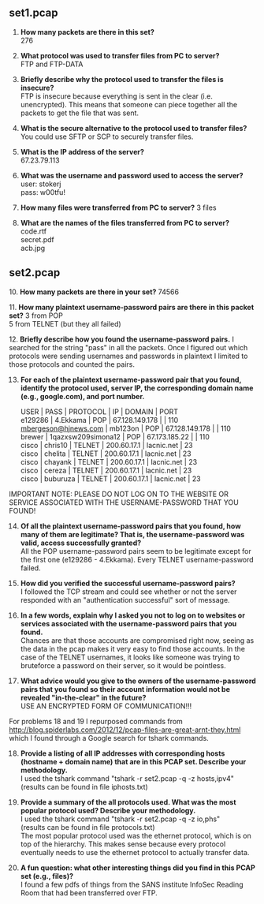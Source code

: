 set1.pcap
---------

1. **How many packets are there in this set?**  
    276

2. **What protocol was used to transfer files from PC to server?**  
    FTP and FTP-DATA

3. **Briefly describe why the protocol used to transfer the files is insecure?**  
    FTP is insecure because everything is sent in the clear (i.e. unencrypted). This means that someone can piece together all the packets to get the file that was sent.

4. **What is the secure alternative to the protocol used to transfer files?**  
    You could use SFTP or SCP to securely transfer files.

5. **What is the IP address of the server?**  
    67.23.79.113

6. **What was the username and password used to access the server?**  
    user: stokerj  
    pass: w00tfu!

7. **How many files were transferred from PC to server?**
    3 files

8. **What are the names of the files transferred from PC to server?**  
    code.rtf  
    secret.pdf  
    acb.jpg

set2.pcap
---------

10\. **How many packets are there in your set?**
    74566

11\. **How many plaintext username-password pairs are there in this packet set?**
    3 from POP  
    5 from TELNET (but they all failed)

12\. **Briefly describe how you found the username-password pairs.**
    I searched for the string "pass" in all the packets. Once I figured out which protocols were sending usernames and passwords in plaintext I limited to those protocols and counted the pairs.

13. **For each of the plaintext username-password pair that you found, identify the protocol used, server IP, the corresponding domain name (e.g., google.com), and port number.**  
    
    USER | PASS | PROTOCOL | IP | DOMAIN | PORT  
    e129286 | 4.Ekkama | POP | 67.128.149.178 | | 110  
    mbergeson@hjnews.com | mb123on | POP | 67.128.149.178 | | 110  
    brewer | 1qazxsw209simona12 | POP | 67.173.185.22 | | 110  
    cisco | chris10 | TELNET | 200.60.17.1 | lacnic.net | 23  
    cisco | chelita | TELNET | 200.60.17.1 | lacnic.net | 23  
    cisco | chayank | TELNET | 200.60.17.1 | lacnic.net | 23   
    cisco | cereza | TELNET | 200.60.17.1 | lacnic.net | 23  
    cisco | buburuza | TELNET | 200.60.17.1 | lacnic.net | 23    
    

IMPORTANT NOTE: PLEASE DO NOT LOG ON TO THE WEBSITE OR SERVICE ASSOCIATED WITH THE USERNAME-PASSWORD THAT YOU FOUND!

14. **Of all the plaintext username-password pairs that you found, how many of them are legitimate? That is, the username-password was valid, access successfully granted?**  
    All the POP username-password pairs seem to be legitimate except for the first one (e129286 - 4.Ekkama). Every TELNET username-password failed.

15. **How did you verified the successful username-password pairs?**  
    I followed the TCP stream and could see whether or not the server responded with an "authentication successful" sort of message.

16. **In a few words, explain why I asked you not to log on to websites or services associated with the username-password pairs that you found.**  
    Chances are that those accounts are compromised right now, seeing as the data in the pcap makes it very easy to find those accounts. In the case of the TELNET usernames, it looks like someone was trying to bruteforce a password on their server, so it would be pointless.

17. **What advice would you give to the owners of the username-password pairs that you found so their account information would not be revealed "in-the-clear" in the future?**  
    USE AN ENCRYPTED FORM OF COMMUNICATION!!!

For problems 18 and 19 I repurposed commands from http://blog.spiderlabs.com/2012/12/pcap-files-are-great-arnt-they.html which I found through a Google search for tshark commands.

18. **Provide a listing of all IP addresses with corresponding hosts (hostname + domain name) that are in this PCAP set. Describe your methodology.**  
    I used the tshark command "tshark -r set2.pcap -q -z hosts,ipv4"  
    (results can be found in file iphosts.txt)
    
19. **Provide a summary of the all protocols used. What was the most popular protocol used? Describe your methodology.**  
    I used the tshark command "tshark -r set2.pcap -q -z io,phs"  
    (results can be found in file protocols.txt)  
    The most popular protocol used was the ethernet protocol, which is on top of the hierarchy. This makes sense because every protocol eventually needs to use the ethernet protocol to actually transfer data.

20. **A fun question: what other interesting things did you find in this PCAP set (e.g., files)?**  
    I found a few pdfs of things from the SANS institute InfoSec Reading Room that had
    been transferred over FTP.